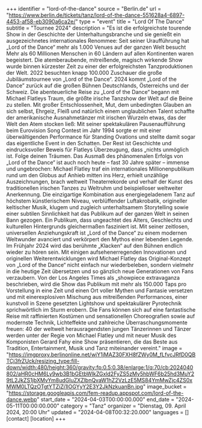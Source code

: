 +++
identifier = "lord-of-the-dance"
source = "Berlin.de"
url = "https://www.berlin.de/tickets/tanz/lord-of-the-dance-551628a4-6897-4453-af58-eb3090a6ca2e/"
type = "event"
title = "Lord Of The Dance"
subtitle = "Tournee 2024"
description = "Es ist die erfolgreichste tourende Show in der Geschichte der Unterhaltungsbranche und sie genießt ein ausgezeichnetes internationales Renommee: Seit seiner Uraufführung hat „Lord of the Dance“ mehr als 1.000 Venues auf der ganzen Welt besucht
Mehr als 60 Millionen  Menschen in 60 Ländern auf allen Kontinenten waren begeistert. Die  atemberaubende, mitreißende, magisch wirkende Show wurde binnen  kürzester Zeit zu einer der erfolgreichsten Tanzproduktionen der Welt.  2022 besuchten knapp 100.000 Zuschauer die große Jubiläumstournee von  „Lord of the Dance“. 2024 kommt „Lord of the Dance” zurück auf die  großen Bühnen Deutschlands, Österreichs und der Schweiz.
Die  abenteuerliche Reise zu „Lord of the Dance“ begann mit Michael Flatleys  Traum, die größte irische Tanzshow der Welt auf die Beine zu stellen.  Mit großer Entschlossenheit, Mut, dem unbedingten Glauben an sich  selbst, Ehrgeiz, Fleiß und natürlich einem unglaublichen Talent schaffte  der amerikanische Ausnahmetänzer mit irischen Wurzeln etwas, das der  Welt den Atem stocken ließ: Mit seiner spektakulären Pausenaufführung  beim Eurovision Song Contest im Jahr 1994 sorgte er mit einer  überwältigenden Performance für Standing Ovations und stellte damit  sogar das eigentliche Event in den Schatten. Der Rest ist Geschichte und  eindrucksvoller Beweis für Flatleys Überzeugung, dass „nichts unmöglich  ist. Folge deinen Träumen.
Das Ausmaß des phänomenalen Erfolgs von „Lord of the Dance“ ist auch  noch heute – fast 30 Jahre später – immense und ungebrochen: Michael  Flatley traf ein internationales Millionenpublikum rund um den Globus  auf Anhieb mitten ins Herz, erhielt unzählige Auszeichnungen, brach  weltweit Theaterrekorde und verhalf der Kunst des traditionellen  irischen Tanzes zu Weltruhm und beispielloser weltweiter Anerkennung.  Die einzigartige Kombination aus energiegeladenem Tanz auf höchstem  künstlerischem Niveau, verblüffender Luftakrobatik, origineller  keltischer Musik, klugem und zugleich unterhaltsamem Storytelling sowie  einer subtilen Sinnlichkeit hat das Publikum auf der ganzen Welt in  seinen Bann gezogen. Ein Publikum, dass ungeachtet des Alters,  Geschlechts und kulturellen Hintergrunds gleichermaßen fasziniert ist.  Mit seiner zeitlosen, universellen Anziehungskraft ist „Lord of the  Dance“ zu einem modernen Weltwunder avanciert und verkörpert den Mythos  einer lebenden Legende.
Im Frühjahr 2024 wird das berühmte „Klacken“ auf den Bühnen endlich  wieder zu hören sein. Mit einigen aufsehenerregenden Innovationen und  originellen Weiterentwicklungen wird Michael Flatley das  Original-Konzept von „Lord of the Dance“ nicht einfach nur  wiederbeleben, sondern vielmehr in die heutige Zeit übersetzen und so  gänzlich neue Generationen von Fans verzaubern.
Von der Los Angeles  Times als „showpiece extravaganza beschrieben, wird die Show das  Publikum mit mehr als 150.000 Taps pro Vorstellung in eine Zeit und  einen Ort voller Mythen und Fantasie versetzen und mit einerexplosiven  Mischung aus mitreißenden Performances, einer kunstvoll in Szene  gesetzten Lightshow und spektakulärer Pyrotechnik sprichwörtlich im  Sturm erobern. Die Fans können sich auf eine fantastische Reise mit  raffinierten Kostümen und sensationellen Choreografien sowie auf  modernste Technik, Lichteffekte und zahlreiche Überraschungsmomente  freuen: 40 der weltweit herausragendsten jungen Tänzerinnen und Tänzer  werden unter der Regie von Michael Flatley und mit neuer Musik des  Komponisten Gerard Fahy eine Show präsentieren, die das Beste aus  Tradition, Entertainment, Musik und Tanz miteinander vereint."
image = "https://imgproxy.berlinonline.net/wjY1jMAZ30FXH8fZWy0M_fLfvcJRfD0QBTCj3frZUck/resizing_type:fill-down/width:480/height:360/gravity:fp:0.5:0.38/enlarge:1/q:70/cb:2024040802/aHR0cHM6Ly9wb3B1bGEtbWlkZGxld2FyZS5zMy5hbWF6b25hd3MuY29tL2JkZS1jbXMvYm8udGIuZXZlbnQvaW1hZ2VzLzE5MS84YmMwZjc4ZS0xMWM0LTQzOTgtYTZiZi1lOGYyY2E3Y2JkNzkuanBn.jpg"
image_bucket = "https://storage.googleapis.com/fem-readup.appspot.com/lord-of-the-dance.webp"
start_date = "2024-04-03T00:00:00.000"
end_date = "2024-05-11T00:00:00.000"
category = "Tanz"
organizer = "Dienstag, 09. April 2024, 20:00 Uhr"
updated = "2024-04-08T00:32:20.000"
languages = []
[contact]
[location]
+++